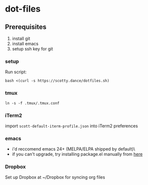 # dot-files

## Prerequisites
1. install git
2. install emacs
3. setup ssh key for git

### setup
Run script:

``bash <(curl -s https://scotty.dance/dotfiles.sh)``

### tmux
`ln -s -f .tmux/.tmux.conf`

### iTerm2
import `scott-default-iterm-profile.json` into iTerm2 preferences

### emacs
* i'd reccomend emacs 24+ (MELPA/ELPA shipped by default)\
* if you can't upgrade, try installing package.el manually from [here](http://git.savannah.gnu.org/gitweb/?p=emacs.git;a=blob_plain;hb=ba08b24186711eaeb3748f3d1f23e2c2d9ed0d09;f=lisp/emacs-lisp/package.el)

### Dropbox
Set up Dropbox at ~/Dropbox for syncing org files
